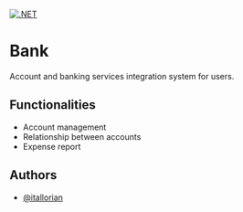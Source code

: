 [![.NET](https://img.shields.io/badge/--512BD4?logo=.net&logoColor=ffffff)](https://dotnet.microsoft.com/)

# Bank

Account and banking services integration system for users.


## Functionalities

- Account management
- Relationship between accounts
- Expense report


## Authors

- [@itallorian](https://github.com/itallorian)

